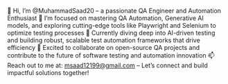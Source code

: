 👋 Hi, I’m @MuhammadSaad20 – a passionate QA Engineer and Automation Enthusiast
👀 I’m focused on mastering QA Automation, Generative AI models, and exploring cutting-edge tools like Playwright and Selenium to optimize testing processes
🌱 Currently diving deep into AI-driven testing and building robust, scalable test automation frameworks that drive efficiency
💞️ Excited to collaborate on open-source QA projects and contribute to the future of software testing and automation innovation
📫 Reach out to me at: msaad12199@gmail.com – Let’s connect and build impactful solutions together!

<!---
MuhammadSaad20/MuhammadSaad20 is a ✨ special ✨ repository because its `README.md` (this file) appears on your GitHub profile.
You can click the Preview link to take a look at your changes.
--->
